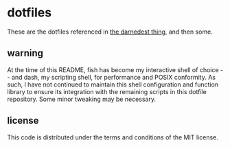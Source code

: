 # dotfiles

These are the dotfiles referenced in
[the darnedest thing](http://thedarnedestthing.com/colophon), and then
some.

## warning

At the time of this README, fish has become my interactive shell of 
choice -- and dash, my scripting shell, for performance and POSIX 
conformity. As such, I have not continued to maintain this shell 
configuration and function library to ensure its integration with the 
remaining scripts in this dotfile repository. Some minor tweaking may be 
necessary.

## license

This code is distributed under the terms and conditions of the MIT
license.
